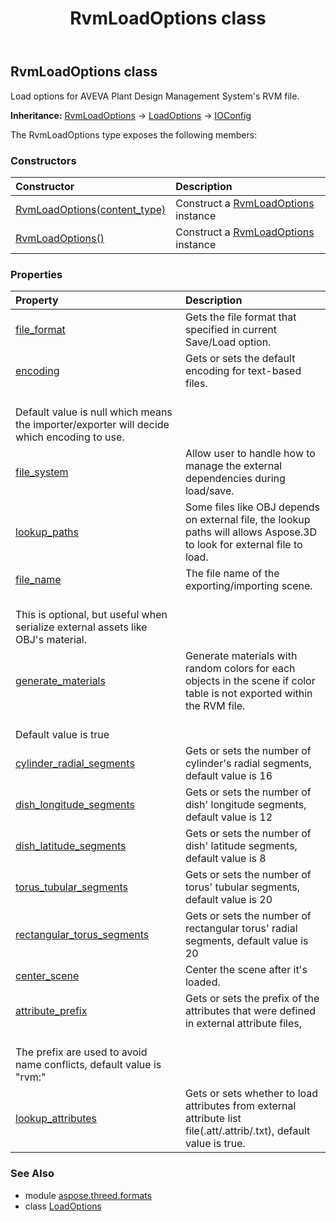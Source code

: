 ﻿---
title: RvmLoadOptions class
second_title: Aspose.3D for Python via .NET API References
description: 
type: docs
weight: 240
url: /python-net/aspose.threed.formats/rvmloadoptions/
is_root: false
---

## RvmLoadOptions class

Load options for AVEVA Plant Design Management System's RVM file.



**Inheritance:** [RvmLoadOptions](/3d/python-net/aspose.threed.formats/rvmloadoptions) → 
[LoadOptions](/3d/python-net/aspose.threed.formats/loadoptions) → 
[IOConfig](/3d/python-net/aspose.threed.formats/ioconfig)



The RvmLoadOptions type exposes the following members:

### Constructors
| Constructor | Description |
| :- | :- |
| [RvmLoadOptions(content_type)](/3d/python-net/aspose.threed.formats/rvmloadoptions/__init__/#FileContentType) | Construct a [RvmLoadOptions](/3d/python-net/aspose.threed.formats/rvmloadoptions) instance |
| [RvmLoadOptions()](/3d/python-net/aspose.threed.formats/rvmloadoptions/__init__/#) | Construct a [RvmLoadOptions](/3d/python-net/aspose.threed.formats/rvmloadoptions) instance |


### Properties
| Property | Description |
| :- | :- |
| [file_format](/3d/python-net/aspose.threed.formats/rvmloadoptions/file_format) | Gets the file format that specified in current Save/Load option. |
| [encoding](/3d/python-net/aspose.threed.formats/rvmloadoptions/encoding) | Gets or sets the default encoding for text-based files.<br/>Default value is null which means the importer/exporter will decide which encoding to use. |
| [file_system](/3d/python-net/aspose.threed.formats/rvmloadoptions/file_system) | Allow user to handle how to manage the external dependencies during load/save. |
| [lookup_paths](/3d/python-net/aspose.threed.formats/rvmloadoptions/lookup_paths) | Some files like OBJ depends on external file, the lookup paths will allows Aspose.3D to look for external file to load. |
| [file_name](/3d/python-net/aspose.threed.formats/rvmloadoptions/file_name) | The file name of the exporting/importing scene.<br/>This is optional, but useful when serialize external assets like OBJ's material. |
| [generate_materials](/3d/python-net/aspose.threed.formats/rvmloadoptions/generate_materials) | Generate materials with random colors for each objects in the scene if color table is not exported within the RVM file.<br/>Default value is true |
| [cylinder_radial_segments](/3d/python-net/aspose.threed.formats/rvmloadoptions/cylinder_radial_segments) | Gets or sets the number of cylinder's radial segments, default value is 16 |
| [dish_longitude_segments](/3d/python-net/aspose.threed.formats/rvmloadoptions/dish_longitude_segments) | Gets or sets the number of dish' longitude segments, default value is 12 |
| [dish_latitude_segments](/3d/python-net/aspose.threed.formats/rvmloadoptions/dish_latitude_segments) | Gets or sets the number of dish' latitude segments, default value is 8 |
| [torus_tubular_segments](/3d/python-net/aspose.threed.formats/rvmloadoptions/torus_tubular_segments) | Gets or sets the number of torus' tubular segments, default value is 20 |
| [rectangular_torus_segments](/3d/python-net/aspose.threed.formats/rvmloadoptions/rectangular_torus_segments) | Gets or sets the number of rectangular torus' radial segments, default value is 20 |
| [center_scene](/3d/python-net/aspose.threed.formats/rvmloadoptions/center_scene) | Center the scene after it's loaded. |
| [attribute_prefix](/3d/python-net/aspose.threed.formats/rvmloadoptions/attribute_prefix) | Gets or sets the prefix of the attributes that were defined in external attribute files,<br/>The prefix are used to avoid name conflicts, default value is "rvm:" |
| [lookup_attributes](/3d/python-net/aspose.threed.formats/rvmloadoptions/lookup_attributes) | Gets or sets whether to load attributes from external attribute list file(.att/.attrib/.txt), default value is true. |


### See Also

* module [aspose.threed.formats](../)
* class [LoadOptions](/3d/python-net/aspose.threed.formats/loadoptions)
